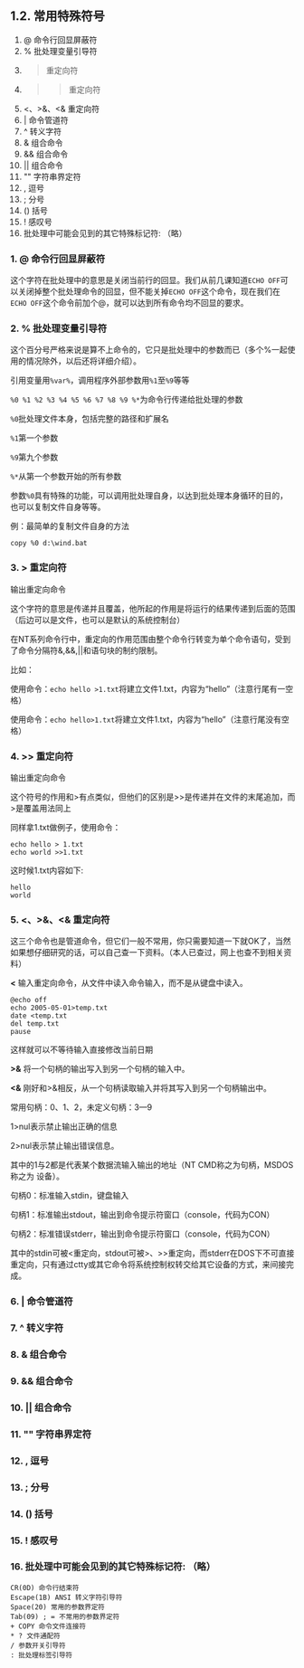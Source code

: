 ## 1.2. 常用特殊符号

1. @ 命令行回显屏蔽符
2. % 批处理变量引导符
3. > 重定向符
4. >> 重定向符
5. <、>&、<& 重定向符
6. | 命令管道符
7. ^ 转义字符
8. & 组合命令
9. && 组合命令
10. || 组合命令
11. "" 字符串界定符
12. , 逗号
13. ; 分号
14. () 括号
15. ! 感叹号
16. 批处理中可能会见到的其它特殊标记符: （略）

### 1. @ 命令行回显屏蔽符

这个字符在批处理中的意思是关闭当前行的回显。我们从前几课知道`ECHO OFF`可以关闭掉整个批处理命令的回显，但不能关掉`ECHO OFF`这个命令，现在我们在`ECHO OFF`这个命令前加个@，就可以达到所有命令均不回显的要求。

### 2. % 批处理变量引导符

这个百分号严格来说是算不上命令的，它只是批处理中的参数而已（多个%一起使用的情况除外，以后还将详细介绍）。

引用变量用`%var%`，调用程序外部参数用`%1`至`%9`等等

`%0 %1 %2 %3 %4 %5 %6 %7 %8 %9 %*`为命令行传递给批处理的参数

`%0`批处理文件本身，包括完整的路径和扩展名

`%1`第一个参数

`%9`第九个参数

`%*`从第一个参数开始的所有参数

参数`%0`具有特殊的功能，可以调用批处理自身，以达到批处理本身循环的目的，也可以复制文件自身等等。

例：最简单的复制文件自身的方法

```
copy %0 d:\wind.bat
```

### 3. > 重定向符

输出重定向命令

这个字符的意思是传递并且覆盖，他所起的作用是将运行的结果传递到后面的范围（后边可以是文件，也可以是默认的系统控制台）

在NT系列命令行中，重定向的作用范围由整个命令行转变为单个命令语句，受到了命令分隔符&,&&,||和语句块的制约限制。

比如：

使用命令：`echo hello >1.txt`将建立文件1.txt，内容为“hello”（注意行尾有一空格）

使用命令：`echo hello>1.txt`将建立文件1.txt，内容为“hello”（注意行尾没有空格）

### 4. >> 重定向符

输出重定向命令

这个符号的作用和>有点类似，但他们的区别是>>是传递并在文件的末尾追加，而>是覆盖用法同上

同样拿1.txt做例子，使用命令：

```
echo hello > 1.txt
echo world >>1.txt
```

这时候1.txt内容如下:

```
hello
world
```

### 5. <、>&、<& 重定向符

这三个命令也是管道命令，但它们一般不常用，你只需要知道一下就OK了，当然如果想仔细研究的话，可以自己查一下资料。（本人已查过，网上也查不到相关资料）

**<** 输入重定向命令，从文件中读入命令输入，而不是从键盘中读入。

```
@echo off
echo 2005-05-01>temp.txt
date <temp.txt
del temp.txt
pause
```

这样就可以不等待输入直接修改当前日期

**>&** 将一个句柄的输出写入到另一个句柄的输入中。

**<&** 刚好和>&相反，从一个句柄读取输入并将其写入到另一个句柄输出中。

常用句柄：0、1、2，未定义句柄：3—9

1>nul表示禁止输出正确的信息

2>nul表示禁止输出错误信息。

其中的1与2都是代表某个数据流输入输出的地址（NT CMD称之为句柄，MSDOS称之为
设备）。

句柄0：标准输入stdin，键盘输入

句柄1：标准输出stdout，输出到命令提示符窗口（console，代码为CON）

句柄2：标准错误stderr，输出到命令提示符窗口（console，代码为CON）

其中的stdin可被<重定向，stdout可被>、>>重定向，而stderr在DOS下不可直接重定向，只有通过ctty或其它命令将系统控制权转交给其它设备的方式，来间接完成。

### 6. | 命令管道符










### 7. ^ 转义字符
### 8. & 组合命令
### 9. && 组合命令
### 10. || 组合命令
### 11. "" 字符串界定符
### 12. , 逗号
### 13. ; 分号
### 14. () 括号
### 15. ! 感叹号
### 16. 批处理中可能会见到的其它特殊标记符: （略）

```
CR(0D) 命令行结束符
Escape(1B) ANSI 转义字符引导符
Space(20) 常用的参数界定符
Tab(09) ; = 不常用的参数界定符
+ COPY 命令文件连接符
* ? 文件通配符
/ 参数开关引导符
: 批处理标签引导符
```